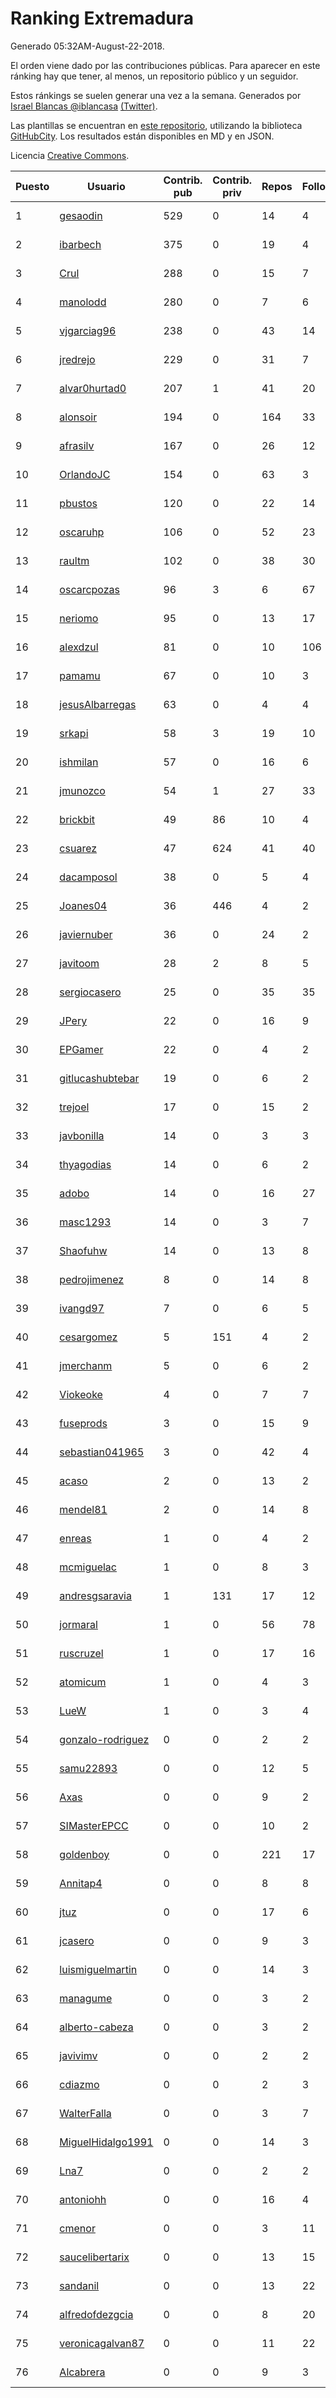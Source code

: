 # Ranking Extremadura

Generado 05:32AM-August-22-2018.

El orden viene dado por las contribuciones públicas. Para aparecer en este ránking hay que tener, al menos, un repositorio público y un seguidor.

Estos ránkings se suelen generar una vez a la semana. Generados por [Israel Blancas @iblancasa](https://github.com/iblancasa/) [(Twitter)](https://twitter.com/iblancasa).

Las plantillas se encuentran en [este repositorio](https://github.com/iblancasa/GH-Spanish-Ranking), utilizando la biblioteca [GitHubCity](https://github.com/iblancasa/GitHubCity). Los resultados están disponibles en MD y en JSON.

Licencia [Creative Commons](https://creativecommons.org/licenses/by/4.0/).

| Puesto   |  Usuario  | Contrib. pub | Contrib. priv |Repos| Followers | Desde |  Avatar  |
|----------|-----------|--------------|---------------|-----|-----------|-------|----------|
|1|[gesaodin](https://github.com/gesaodin)|529|0|14|4|2015-03-13|![gesaodin]()|
|2|[ibarbech](https://github.com/ibarbech)|375|0|19|4|2015-09-20|![ibarbech]()|
|3|[Crul](https://github.com/Crul)|288|0|15|7|2013-09-29|![Crul]()|
|4|[manolodd](https://github.com/manolodd)|280|0|7|6|2013-08-08|![manolodd]()|
|5|[vjgarciag96](https://github.com/vjgarciag96)|238|0|43|14|2016-07-01|![vjgarciag96]()|
|6|[jredrejo](https://github.com/jredrejo)|229|0|31|7|2011-08-27|![jredrejo]()|
|7|[alvar0hurtad0](https://github.com/alvar0hurtad0)|207|1|41|20|2011-10-15|![alvar0hurtad0]()|
|8|[alonsoir](https://github.com/alonsoir)|194|0|164|33|2012-09-23|![alonsoir]()|
|9|[afrasilv](https://github.com/afrasilv)|167|0|26|12|2014-10-15|![afrasilv]()|
|10|[OrlandoJC](https://github.com/OrlandoJC)|154|0|63|3|2016-04-15|![OrlandoJC]()|
|11|[pbustos](https://github.com/pbustos)|120|0|22|14|2013-12-06|![pbustos]()|
|12|[oscaruhp](https://github.com/oscaruhp)|106|0|52|23|2011-06-18|![oscaruhp]()|
|13|[raultm](https://github.com/raultm)|102|0|38|30|2011-03-09|![raultm]()|
|14|[oscarcpozas](https://github.com/oscarcpozas)|96|3|6|67|2013-01-27|![oscarcpozas]()|
|15|[neriomo](https://github.com/neriomo)|95|0|13|17|2015-01-17|![neriomo]()|
|16|[alexdzul](https://github.com/alexdzul)|81|0|10|106|2012-06-29|![alexdzul]()|
|17|[pamamu](https://github.com/pamamu)|67|0|10|3|2014-11-19|![pamamu]()|
|18|[jesusAlbarregas](https://github.com/jesusAlbarregas)|63|0|4|4|2015-11-05|![jesusAlbarregas]()|
|19|[srkapi](https://github.com/srkapi)|58|3|19|10|2015-02-08|![srkapi]()|
|20|[ishmilan](https://github.com/ishmilan)|57|0|16|6|2014-10-07|![ishmilan]()|
|21|[jmunozco](https://github.com/jmunozco)|54|1|27|33|2012-11-23|![jmunozco]()|
|22|[brickbit](https://github.com/brickbit)|49|86|10|4|2016-06-02|![brickbit]()|
|23|[csuarez](https://github.com/csuarez)|47|624|41|40|2011-03-21|![csuarez]()|
|24|[dacamposol](https://github.com/dacamposol)|38|0|5|4|2016-01-27|![dacamposol]()|
|25|[Joanes04](https://github.com/Joanes04)|36|446|4|2|2014-11-25|![Joanes04]()|
|26|[javiernuber](https://github.com/javiernuber)|36|0|24|2|2011-06-16|![javiernuber]()|
|27|[javitoom](https://github.com/javitoom)|28|2|8|5|2015-09-16|![javitoom]()|
|28|[sergiocasero](https://github.com/sergiocasero)|25|0|35|35|2015-02-03|![sergiocasero]()|
|29|[JPery](https://github.com/JPery)|22|0|16|9|2015-02-18|![JPery]()|
|30|[EPGamer](https://github.com/EPGamer)|22|0|4|2|2017-10-04|![EPGamer]()|
|31|[gitlucashubtebar](https://github.com/gitlucashubtebar)|19|0|6|2|2018-02-06|![gitlucashubtebar]()|
|32|[trejoel](https://github.com/trejoel)|17|0|15|2|2014-12-05|![trejoel]()|
|33|[javbonilla](https://github.com/javbonilla)|14|0|3|3|2011-10-12|![javbonilla]()|
|34|[thyagodias](https://github.com/thyagodias)|14|0|6|2|2017-09-08|![thyagodias]()|
|35|[adobo](https://github.com/adobo)|14|0|16|27|2011-05-09|![adobo]()|
|36|[masc1293](https://github.com/masc1293)|14|0|3|7|2013-10-08|![masc1293]()|
|37|[Shaofuhw](https://github.com/Shaofuhw)|14|0|13|8|2015-12-11|![Shaofuhw]()|
|38|[pedrojimenez](https://github.com/pedrojimenez)|8|0|14|8|2011-09-12|![pedrojimenez]()|
|39|[ivangd97](https://github.com/ivangd97)|7|0|6|5|2014-05-06|![ivangd97]()|
|40|[cesargomez](https://github.com/cesargomez)|5|151|4|2|2013-02-14|![cesargomez]()|
|41|[jmerchanm](https://github.com/jmerchanm)|5|0|6|2|2016-01-10|![jmerchanm]()|
|42|[Viokeoke](https://github.com/Viokeoke)|4|0|7|7|2015-10-23|![Viokeoke]()|
|43|[fuseprods](https://github.com/fuseprods)|3|0|15|9|2012-12-15|![fuseprods]()|
|44|[sebastian041965](https://github.com/sebastian041965)|3|0|42|4|2013-10-07|![sebastian041965]()|
|45|[acaso](https://github.com/acaso)|2|0|13|2|2011-08-12|![acaso]()|
|46|[mendel81](https://github.com/mendel81)|2|0|14|8|2012-07-18|![mendel81]()|
|47|[enreas](https://github.com/enreas)|1|0|4|2|2011-11-07|![enreas]()|
|48|[mcmiguelac](https://github.com/mcmiguelac)|1|0|8|3|2014-05-07|![mcmiguelac]()|
|49|[andresgsaravia](https://github.com/andresgsaravia)|1|131|17|12|2011-06-13|![andresgsaravia]()|
|50|[jormaral](https://github.com/jormaral)|1|0|56|78|2011-06-03|![jormaral]()|
|51|[ruscruzel](https://github.com/ruscruzel)|1|0|17|16|2013-07-09|![ruscruzel]()|
|52|[atomicum](https://github.com/atomicum)|1|0|4|3|2014-01-13|![atomicum]()|
|53|[LueW](https://github.com/LueW)|1|0|3|4|2016-07-06|![LueW]()|
|54|[gonzalo-rodriguez](https://github.com/gonzalo-rodriguez)|0|0|2|2|2013-04-02|![gonzalo-rodriguez]()|
|55|[samu22893](https://github.com/samu22893)|0|0|12|5|2013-10-30|![samu22893]()|
|56|[Axas](https://github.com/Axas)|0|0|9|2|2015-03-04|![Axas]()|
|57|[SIMasterEPCC](https://github.com/SIMasterEPCC)|0|0|10|2|2017-03-16|![SIMasterEPCC]()|
|58|[goldenboy](https://github.com/goldenboy)|0|0|221|17|2009-05-27|![goldenboy]()|
|59|[Annitap4](https://github.com/Annitap4)|0|0|8|8|2010-08-30|![Annitap4]()|
|60|[jtuz](https://github.com/jtuz)|0|0|17|6|2011-12-01|![jtuz]()|
|61|[jcasero](https://github.com/jcasero)|0|0|9|3|2012-05-06|![jcasero]()|
|62|[luismiguelmartin](https://github.com/luismiguelmartin)|0|0|14|3|2012-07-07|![luismiguelmartin]()|
|63|[managume](https://github.com/managume)|0|0|3|2|2013-05-09|![managume]()|
|64|[alberto-cabeza](https://github.com/alberto-cabeza)|0|0|3|2|2013-12-19|![alberto-cabeza]()|
|65|[javivimv](https://github.com/javivimv)|0|0|2|2|2014-02-17|![javivimv]()|
|66|[cdiazmo](https://github.com/cdiazmo)|0|0|2|3|2014-09-23|![cdiazmo]()|
|67|[WalterFalla](https://github.com/WalterFalla)|0|0|3|7|2015-02-10|![WalterFalla]()|
|68|[MiguelHidalgo1991](https://github.com/MiguelHidalgo1991)|0|0|14|3|2015-02-03|![MiguelHidalgo1991]()|
|69|[Lna7](https://github.com/Lna7)|0|0|2|2|2015-11-09|![Lna7]()|
|70|[antoniohh](https://github.com/antoniohh)|0|0|16|4|2016-02-03|![antoniohh]()|
|71|[cmenor](https://github.com/cmenor)|0|0|3|11|2016-10-07|![cmenor]()|
|72|[saucelibertarix](https://github.com/saucelibertarix)|0|0|13|15|2016-10-07|![saucelibertarix]()|
|73|[sandanil](https://github.com/sandanil)|0|0|13|22|2016-10-07|![sandanil]()|
|74|[alfredofdezgcia](https://github.com/alfredofdezgcia)|0|0|8|20|2016-11-08|![alfredofdezgcia]()|
|75|[veronicagalvan87](https://github.com/veronicagalvan87)|0|0|11|22|2016-10-07|![veronicagalvan87]()|
|76|[Alcabrera](https://github.com/Alcabrera)|0|0|9|3|2017-02-23|![Alcabrera]()|
